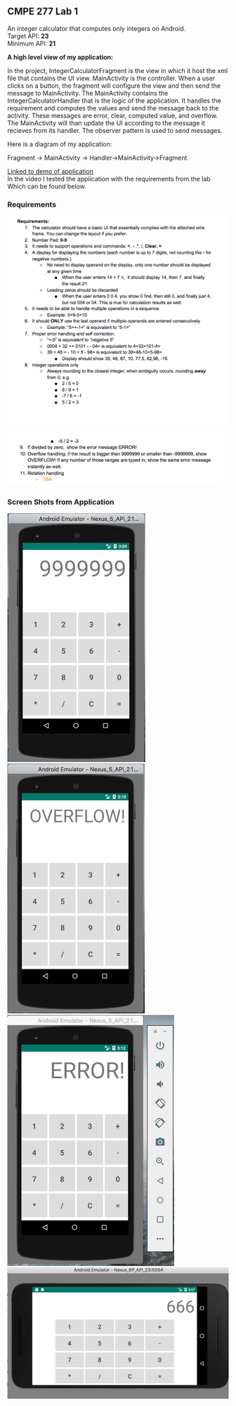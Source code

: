 <h2>CMPE 277 Lab 1</h2>

<p> 
An integer calculator that computes only integers on Android. </br>
Target API: <strong>23</strong> </br>
Minimum API: <strong>21</strong></br>
</p>

<p>
<strong>A high level view of my application:</strong></br>

In the project, IntegerCalculatorFragment is the view in which it host the 
xml file that contains the UI view. MainActivity is the controller. When a user 
clicks on a button, the fragment will configure the view and then send the 
message to MainActivity. The MainActivity contains the IntegerCalculatorHandler
that is the logic of the application. It handles the requirement and computes 
the values and send the message back to the activity. These messages are error, 
clear, computed value, and overflow. The MainActivity will than update the UI 
according to the message it recieves from its handler. The observer pattern is 
used to send messages. 

Here is a diagram of my application: </br>

Fragment -> MainActivity -> Handler->MainActivity->Fragment<br>
</p>

</p>
<p>

<a href="https://youtu.be/h3UowTWRk3k">Linked to demo of application</a></br>
In the video I tested the application with the requirements from the lab </br>
Which can be found below.
<h3>Requirements</h3>
</p>



<img src="screenshots/d.png">
<img src="screenshots/e.png">

<h3>Screen Shots from Application</h3>
<img src="screenshots/a.png">
<img src="screenshots/b.png">
<img src="screenshots/c.png">
<img src="screenshots/f.png">

